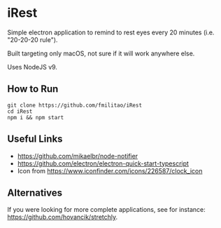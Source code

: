 # iRest

Simple electron application to remind to rest eyes every 20 minutes (i.e. "20-20-20 rule").

Built targeting only macOS, not sure if it will work anywhere else.

Uses NodeJS v9.

## How to Run

```
git clone https://github.com/fmilitao/iRest
cd iRest
npm i && npm start
```

## Useful Links

 * https://github.com/mikaelbr/node-notifier
 * https://github.com/electron/electron-quick-start-typescript
 * Icon from https://www.iconfinder.com/icons/226587/clock_icon

## Alternatives

If you were looking for more complete applications, see for instance: https://github.com/hovancik/stretchly.
